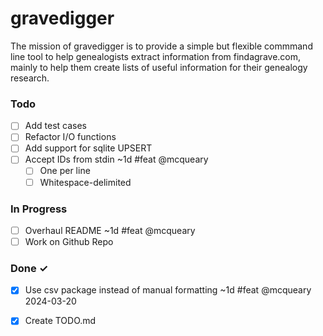 # gravedigger

The mission of gravedigger is to provide a simple but flexible commmand line tool to help genealogists extract information from findagrave.com, mainly to help them create lists of useful information for their genealogy research.

### Todo

- [ ] Add test cases  
- [ ] Refactor I/O functions  
- [ ] Add support for sqlite UPSERT  
- [ ] Accept IDs from stdin ~1d #feat @mcqueary  
  - [ ] One per line  
  - [ ] Whitespace-delimited  

### In Progress

- [ ] Overhaul README ~1d #feat @mcqueary  
- [ ] Work on Github Repo  

### Done ✓

- [x] Use csv package instead of manual formatting ~1d #feat @mcqueary 2024-03-20  
- [x] Create TODO.md  

